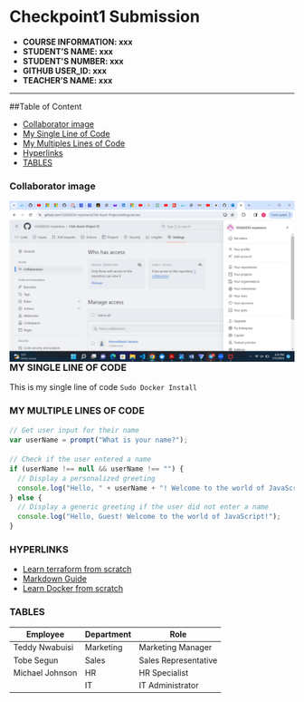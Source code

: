 # Checkpoint1 Submission

- **COURSE INFORMATION: xxx**
- **STUDENT’S NAME: xxx**
- **STUDENT'S NUMBER: xxx**
- **GITHUB USER_ID: xxx**
- **TEACHER’S NAME: xxx**
  

---
##Table of Content

- [Collaborator image](#collaborator-image)
- [My Single Line of Code](#my-single-line-of-code)
- [My Multiples Lines of Code](#my-multiple-lines-of-code)
- [Hyperlinks](hyperlinks)
- [TABLES](#tables)

  

### Collaborator image
<img src="collaborator.png"
     alt="collaborator icon"
     style="float: left; margin-right: 10px;" />
     
### MY SINGLE LINE OF CODE
This is my single line of code `Sudo Docker Install`

### MY MULTIPLE LINES OF CODE
```js
// Get user input for their name
var userName = prompt("What is your name?");

// Check if the user entered a name
if (userName !== null && userName !== "") {
  // Display a personalized greeting
  console.log("Hello, " + userName + "! Welcome to the world of JavaScript!");
} else {
  // Display a generic greeting if the user did not enter a name
  console.log("Hello, Guest! Welcome to the world of JavaScript!");
}
````

### HYPERLINKS

- [Learn terraform from scratch](https://www.youtube.com/watch?v=7xngnjfIlK4)
- [Markdown Guide](https://www.markdownguide.org/)
- [Learn Docker from scratch](https://www.youtube.com/watch?v=pg19Z8LL06w)


### TABLES
| Employee            | Department         | Role               |
|---------------------|---------------------|--------------------|
| Teddy Nwabuisi       | Marketing          | Marketing Manager |
| Tobe Segun        | Sales              | Sales Representative|
| Michael Johnson    | HR                 | HR Specialist     |
|                     | IT                 | IT Administrator  |
